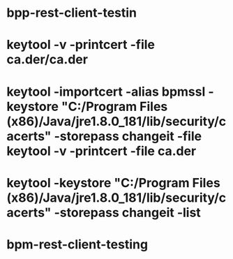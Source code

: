 
# bpp-rest-client-testin

# keytool -v -printcert -file ca.der/ca.der

# keytool -importcert -alias bpmssl -keystore "C:/Program Files (x86)/Java/jre1.8.0_181/lib/security/cacerts" -storepass changeit -file keytool -v -printcert -file ca.der

# keytool -keystore "C:/Program Files (x86)/Java/jre1.8.0_181/lib/security/cacerts" -storepass changeit -list

# bpm-rest-client-testing

